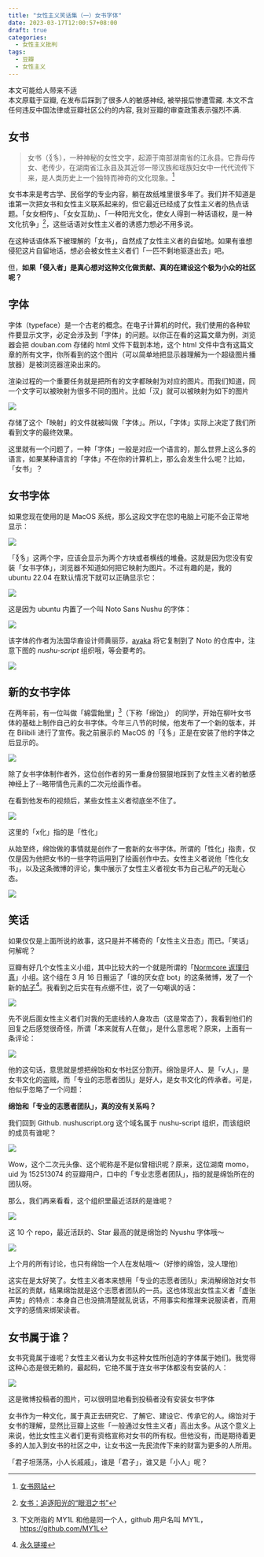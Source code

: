 ```yaml
---
title: "女性主义笑话集（一）女书字体"
date: 2023-03-17T12:00:57+08:00
draft: true 
categories:
  - 女性主义批判
tags:
  - 豆瓣
  - 女性主义
---
```


<div class="admonition" data-admonition-type="warning">
本文可能给人带来不适
</div>

<div class="admonition" data-admonition-type="note">
本文原载于豆瓣, 在发布后踩到了很多人的敏感神经, 被举报后惨遭雪藏. 本文不含任何违反中国法律或豆瓣社区公约的内容, 我对豆瓣的审查政策表示强烈不满.
</div>


## 女书

> 女书（𛆁𛈬），一种神秘的女性文字，起源于南部湖南省的江永县。它靠母传女、老传少，在湖南省江永县及其近邻一带汉族和瑶族妇女中一代代流传下来，是人类历史上一个独特而神奇的文化现象。[^1]

女书本来是考古学、民俗学的专业内容，躺在故纸堆里很多年了。我们并不知道是谁第一次把女书和女性主义联系起来的，但它最近已经成了女性主义者的热点话题。「女女相传」、「女女互助」、「一种阳光文化，使女人得到一种话语权，是一种文化抗争」[^2]，这些话语对女性主义者的诱惑力想必不用多说。

在这种话语体系下被理解的「女书」，自然成了女性主义者的自留地。如果有谁想侵犯这片自留地话，想必会被女性主义者们「一匹不剩地驱逐出去」吧。

但，**如果「侵入者」是真心想对这种文化做贡献、真的在建设这个极为小众的社区呢？**

## 字体

字体（typeface）是一个古老的概念。在电子计算机的时代，我们使用的各种软件要显示文字，必定会涉及到「字体」的问题。以你正在看的这篇文章为例，浏览器会把 douban.com 存储的 html 文件下载到本地，这个 html 文件中含有这篇文章的所有文字，你所看到的这个图片（可以简单地把显示器理解为一个超级图片播放器）是被浏览器渲染出来的。

渲染过程的一个重要任务就是把所有的文字都映射为对应的图片。而我们知道，同一个文字可以被映射为很多不同的图片。比如「汉」就可以被映射为如下的图片

![](https://pic.imgdb.cn/item/649282d51ddac507cc8b5a50.png)

存储了这个「映射」的文件就被叫做「字体」。所以，「字体」实际上决定了我们所看到文字的最终效果。

这里就有一个问题了，一种「字体」一般是对应一个语言的，那么世界上这么多的语言，如果某种语言的「字体」不在你的计算机上，那么会发生什么呢？比如，「女书」？

## 女书字体

如果您现在使用的是 MacOS 系统，那么这段文字在您的电脑上可能不会正常地显示：

![](https://pic.imgdb.cn/item/6492831c1ddac507cc8bc2ae.png)

「𛆁𛈬」这两个字，应该会显示为两个方块或者横线的堆叠。这就是因为您没有安装「女书字体」，浏览器不知道如何把它映射为图片。不过有趣的是，我的 ubuntu 22.04 在默认情况下就可以正确显示它：

![](https://pic.imgdb.cn/item/6492834f1ddac507cc8c1a7b.png)

这是因为 ubuntu 内置了一个叫 Noto Sans Nushu 的字体：

![](https://pic.imgdb.cn/item/649283761ddac507cc8c5639.png)

该字体的作者为法国华裔设计师黄丽莎，[ayaka](https://linktr.ee/ayaka14732) 将它复制到了 Noto 的仓库中，注意下图的 *nushu-script* 组织哦，等会要考的。

![](https://pic.imgdb.cn/item/649283f21ddac507cc8d0f12.png)

## 新的女书字体

在两年前，有一位叫做「綿雲飴里」[^3]（下称「绵饴」） 的同学，开始在柳叶女书体的基础上制作自己的女书字体。今年三八节的时候，他发布了一个新的版本，并在 Bilibili 进行了宣传。我之前展示的 MacOS 的「𛆁𛈬」正是在安装了他的字体之后显示的。

![](https://pic.imgdb.cn/item/6492845c1ddac507cc8dce9c.png)

除了女书字体制作者外，这位创作者的另一重身份狠狠地踩到了女性主义者的敏感神经上了--略带情色元素的二次元绘画作者。

在看到他发布的视频后，某些女性主义者彻底坐不住了。

![](https://pic.imgdb.cn/item/649284781ddac507cc8dfc59.png)

<div class="admonition" data-admonition-type="note">
这里的「x化」指的是「性化」
</div>

从始至终，绵饴做的事情就是创作了一套新的女书字体。所谓的「性化」指责，仅仅是因为他把女书的一些字符运用到了绘画创作中去。女性主义者说他「性化女书」，以及这条微博的评论，集中展示了女性主义者视女书为自己私产的无耻心态。

![](https://pic.imgdb.cn/item/649285201ddac507cc8ee88c.png)

## 笑话

如果仅仅是上面所说的故事，这只是并不稀奇的「女性主义丑态」而已。「笑话」何解呢？

豆瓣有好几个女性主义小组，其中比较大的一个就是所谓的「[Normcore 返璞归真](https://www.douban.com/group/729670/)」小组。这个组在 3 月 16 日搬运了「谁的厌女症 bot」的这条微博，发了一个新的[帖子](https://www.douban.com/group/topic/285029285/?_i=9022986VwvQ-Is,7323973VwvQ-Is)[^4]。我看到之后实在有点绷不住，说了一句嘲讽的话：

![](https://pic.imgdb.cn/item/649285ac1ddac507cc8f95e4.png)

先不说后面女性主义者们对我的无底线的人身攻击（这是常态了），我看到他们的回复之后感觉很奇怪，所谓「本来就有人在做」，是什么意思呢？原来，上面有一条评论：

![](https://pic.imgdb.cn/item/649285d21ddac507cc8fc486.png)

他的这句话，意思就是想把绵饴和女书社区分割开。绵饴是坏人、是「v人」，是女书文化的盗贼，而「专业的志愿者团队」是好人，是女书文化的传承者。可是，他似乎忽略了一个问题：

**绵饴和「专业的志愿者团队」，真的没有关系吗？**

我们回到 Github. nushuscript.org 这个域名属于 nushu-script 组织，而该组织的成员有谁呢？

![](https://pic.imgdb.cn/item/649285fe1ddac507cc90043f.png)

Wow，这个二次元头像、这个昵称是不是似曾相识呢？原来，这位湖南 momo，uid 为 152513074 的豆瓣用户，口中的「专业志愿者团队」，指的就是绵饴所在的团队呀。

那么，我们再来看看，这个组织里最近活跃的是谁呢？

![](https://pic.imgdb.cn/item/6492862e1ddac507cc9040ea.png)

这 10 个 repo，最近活跃的、Star 最高的就是绵饴的 Nyushu 字体哦～

![](https://pic.imgdb.cn/item/649286441ddac507cc905d9a.png)

上个月的所有讨论，也只有绵饴一个人在发帖哦～（好惨的绵饴，没人理他）

这实在是太好笑了。女性主义者本来想用「专业的志愿者团队」来消解绵饴对女书社区的贡献，结果绵饴就是这个志愿者团队的一员。这也体现出女性主义者「虚张声势」的特点：本身自己也没搞清楚就乱说话，不用事实和推理来说服读者，而用文字的感情来绑架读者。

## 女书属于谁？

女书究竟属于谁呢？女性主义者认为女书这种女性所创造的字体属于她们。我觉得这种心态是很无赖的，最起码，它绝不属于连女书字体都没有安装的人：

![](https://pic.imgdb.cn/item/649286761ddac507cc909c27.png)

<div class="admonition" data-admonition-type="note">
这是微博投稿者的图片，可以很明显地看到投稿者没有安装女书字体
</div>

女书作为一种文化，属于真正去研究它、了解它、建设它、传承它的人。绵饴对于女书的理解，显然比豆瓣上这些「一般通过女性主义者」高出太多。从这个意义上来说，他比女性主义者们更有资格宣称对女书的所有权。但他没有，而是期待着更多的人加入到女书的社区之中，让女书这一先民流传下来的财富为更多的人所用。

「君子坦荡荡，小人长戚戚」，谁是「君子」，谁又是「小人」呢？

[^1]: [女书网站](https://nushuscript.org/)
[^2]: [女书：追逐阳光的“眼泪之书”](https://zh.unesco.org/courier/2018-1/nu-shu-zhui-zhu-yang-guang-yan-lei-zhi-shu#:%7E:text=%E5%A5%B3%E4%B9%A6%EF%BC%8C%E6%B1%89%E8%AF%AD%E8%A7%A3%E9%87%8A%E4%B8%BA%2C%E9%A3%8E%E7%91%B6%E4%BF%97%E7%9A%84%E6%B7%B7%E8%A1%80%E5%84%BF%E3%80%82)
[^3]: 下文所指的 MY1L 和他是同一个人，github 用户名叫 MY1L，https://github.com/MY1L
[^4]: [永久链接](https://web.archive.org/web/20230316044339/https://www.douban.com/group/topic/285029285/)


